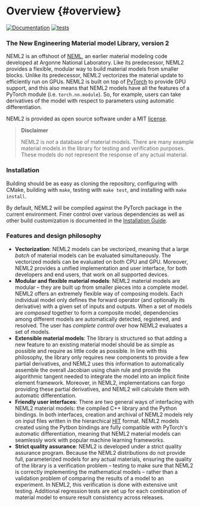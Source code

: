 # Overview {#overview}

[![Documentation](https://github.com/reverendbedford/neml2/actions/workflows/build_docs.yml/badge.svg?branch=main)](https://reverendbedford.github.io/neml2/) [![tests](https://github.com/reverendbedford/neml2/actions/workflows/tests.yml/badge.svg?branch=main)](https://github.com/reverendbedford/neml2/actions/workflows/tests.yml)

### The New Engineering Material model Library, version 2

NEML2 is an offshoot of [NEML](https://github.com/Argonne-National-Laboratory/neml), an earlier material modeling code developed at Argonne National Laboratory.
Like its predecessor, NEML2 provides a flexible, modular way to build material models from smaller blocks.
Unlike its predecessor, NEML2 vectorizes the material update to efficiently run on GPUs.  NEML2 is built on top of [PyTorch](https://pytorch.org/cppdocs/) to provide GPU support, and this also means that NEML2 models have all the features of a PyTorch module (i.e. `torch.nn.module`).  So, for example, users can take derivatives of the model with respect to parameters using automatic differentiation.

NEML2 is provided as open source software under a MIT [license](https://raw.githubusercontent.com/reverendbedford/neml2/main/LICENSE).

> **Disclaimer**
>
> NEML2 is _not_ a database of material models. There are many example material models in the library for testing and verification purposes. These models do not represent the response of any actual material.


### Installation

Building should be as easy as cloning the repository, configuring with CMake, building with `make`, testing with `make test`, and installing with `make install`.

By default, NEML2 will be compiled against the PyTorch package in the current environment. Finer control over various dependencies as well as other build customization is documented in the [Installation Guide](https://reverendbedford.github.io/neml2/install.html).

### Features and design philosophy

- **Vectorization**: NEML2 models can be vectorized, meaning that a large _batch_ of material models can be evaluated simultaneously. The vectorized models can be evaluated on both CPU and GPU. Moreover, NEML2 provides a unified implementation and user interface, for both developers and end users, that work on all supported devices.
- **Modular and flexible material models**: NEML2 material models are modular – they are built up from smaller pieces into a complete model. NEML2 offers an extremely flexible way of composing models. Each individual model only defines the forward operator (and optionally its derivative) with a given set of inputs and outputs. When a set of models are *composed* together to form a composite model, dependencies among different models are automatically detected, registered, and resolved. The user has *complete control* over how NEML2 evaluates a set of models.
- **Extensible material models**: The library is structured so that adding a new feature to an existing material model should be as simple as possible and require as little code as possible. In line with this philosophy, the library only requires new components to provide a few partial derivatives, and NEML2 uses this information to automatically assemble the overall Jacobian using chain rule and provide the algorithmic tangent needed to integrate the model into an implicit finite element framework.  Moreover, in NEML2, implementations can forgo providing these partial derivatives, and NEML2 will calculate them with automatic differentiation.
- **Friendly user interfaces**: There are two general ways of interfacing with NEML2 material models: the compiled C++ library and the Python bindings. In both interfaces, creation and archival of NEML2 models rely on input files written in the hierarchical [HIT](https://github.com/idaholab/moose/tree/master/framework/contrib/hit) format. NEML2 models created using the Pytbon bindings are fully compatible with PyTorch's automatic differentiation, meaning that NEML2 material models can seamlessly work with popular machine learning frameworks.
- **Strict quality assurance**: NEML2 is developed under a strict quality assurance program. Because the NEML2 distributions do not provide full, parameterized models for any actual materials, ensuring the quality of the library is a verification problem – testing to make sure that NEML2 is correctly implementing the mathematical models – rather than a validation problem of comparing the results of a model to an experiment. In NEML2, this verification is done with extensive unit testing. Additional regression tests are set up for each combination of material model to ensure result consistency across releases.
